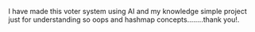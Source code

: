 I have made this voter system using AI and my knowledge simple project just for understanding so oops and hashmap concepts........thank you!.
